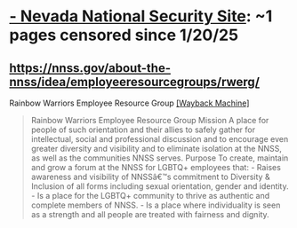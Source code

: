 



# [ - Nevada National Security Site](nnss.gov): ~1 pages censored since 1/20/25

## https://nnss.gov/about-the-nnss/idea/employeeresourcegroups/rwerg/


Rainbow Warriors Employee Resource Group [[Wayback Machine]](https://web.archive.org/web/20240000000000*/https://nnss.gov/about-the-nnss/idea/employeeresourcegroups/rwerg/)

> Rainbow Warriors Employee Resource Group Mission A place for people of such orientation and their allies to safely gather for intellectual, social and professional discussion and to encourage even greater diversity and visibility and to eliminate isolation at the NNSS, as well as the communities NNSS serves. Purpose To create, maintain and grow a forum at the NNSS for LGBTQ+ employees that: - Raises awareness and visibility of NNSSâ€™s commitment to Diversity & Inclusion of all forms including sexual orientation, gender and identity. - Is a place for the LGBTQ+ community to thrive as authentic and complete members of NNSS. - Is a place where individuality is seen as a strength and all people are treated with fairness and dignity.